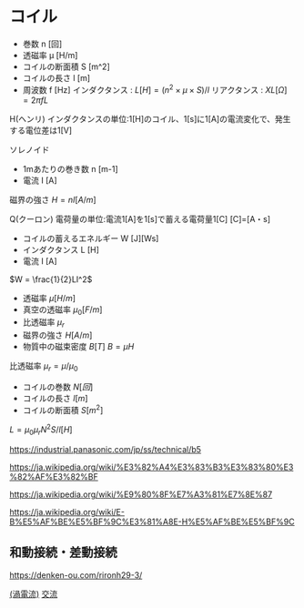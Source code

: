 # コイル
- 巻数 n [回]
- 透磁率 μ [H/m]
- コイルの断面積 S [m^2]
- コイルの長さ l [m]
- 周波数 f [Hz]
インダクタンス : $L [H] = (n^2 × μ × S) / l$
リアクタンス : $XL [Ω] = 2πfL$

H(ヘンリ) 
インダクタンスの単位:1[H]のコイル、1[s]に1[A]の電流変化で、発生する電位差は1[V]

ソレノイド
- 1mあたりの巻き数 n [m-1]
- 電流 I [A]

磁界の強さ
$H = nI [A/m]$

Q(クーロン)
電荷量の単位:電流1[A]を1[s]で蓄える電荷量1[C]
[C]=[A・s]


- コイルの蓄えるエネルギー W [J][Ws]
- インダクタンス L [H]
- 電流 I [A]

$W = \frac{1}{2}LI^2$




- 透磁率 $μ [H/m]$
- 真空の透磁率 $μ_0 [F/m]$
- 比透磁率 $μ_r$
- 磁界の強さ $H [A/m]$
- 物質中の磁束密度 $B [T]$
$B = μH$

比透磁率 $μ_r = μ / μ_0$


- コイルの巻数 $N [回]$
- コイルの長さ $l [m]$
- コイルの断面積 $S [m^2]$

$L = μ_0 μ_r N^2 S/l [H]$



https://industrial.panasonic.com/jp/ss/technical/b5

https://ja.wikipedia.org/wiki/%E3%82%A4%E3%83%B3%E3%83%80%E3%82%AF%E3%82%BF

https://ja.wikipedia.org/wiki/%E9%80%8F%E7%A3%81%E7%8E%87

https://ja.wikipedia.org/wiki/E-B%E5%AF%BE%E5%BF%9C%E3%81%A8E-H%E5%AF%BE%E5%BF%9C

## 和動接続・差動接続
https://denken-ou.com/rironh29-3/

[(渦電流)](EddyCurrent.md)
[交流](AC_Inductor.md)


